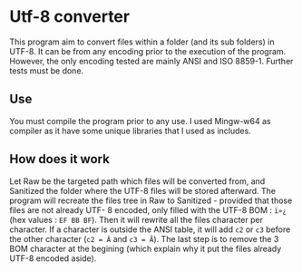 # Utf-8 converter

This program aim to convert files within a folder (and its sub folders) in UTF-8.
It can be from any encoding prior to the execution of the program. However, the only encoding tested are mainly ANSI and ISO 8859-1.
Further tests must be done.

## Use

You must compile the program prior to any use. I used Mingw-w64 as compiler as it have some unique libraries that I used as includes.

## How does it work

Let Raw be the targeted path which files will be converted from, and Sanitized the folder where the UTF-8 files will be stored afterward.
The program will recreate the files tree in Raw to Sanitized - provided that those files are not already UTF- 8 encoded, only filled with the UTF-8 BOM : `ï»¿` (hex values : `EF BB BF`).
Then it will rewrite all the files character per character. If a character is outside the ANSI table, it will add `c2` or `c3` before the other character (`c2 = Â` and `c3 = Ã`). 
The last step is to remove the 3 BOM character at the begining (which explain why it put the files already UTF-8 encoded aside).